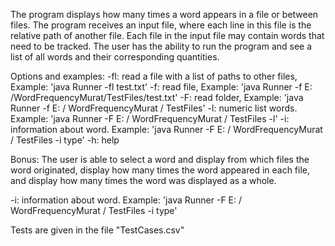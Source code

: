 The program displays how many times a word appears in a file or between files. The program receives an input file, where each line in this file is the relative path of another file. Each file in the input file may contain words that need to be tracked. The user has the ability to run the program and see a list of all words and their corresponding quantities.

Options and examples:
-fl: read a file with a list of paths to other files, Example: 'java Runner -fl test.txt'
-f: read file, Example: 'java Runner -f E: /WordFrequencyMurat/TestFiles/test.txt'
-F: read folder, Example: 'java Runner -f E: / WordFrequencyMurat / TestFiles'
-l: numeric list words. Example: 'java Runner -F E: / WordFrequencyMurat / TestFiles -l'
-i: information about word. Example: 'java Runner -F E: / WordFrequencyMurat / TestFiles -i type'
-h: help   

Bonus:
The user is able to select a word and display from which files the word originated, display how many times the word appeared in each file, and display how many times the word was displayed as a whole.

-i: information about word. Example: 'java Runner -F E: / WordFrequencyMurat / TestFiles -i type'

Tests are given in the file "TestCases.csv"